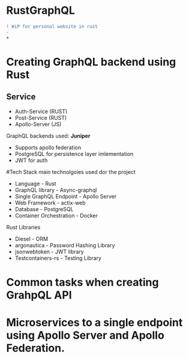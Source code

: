 # RustGraphQL 
```diff
! WiP for personal website in rust
-
+
```
# Creating GraphQL backend using Rust
## Service
 * Auth-Service   (RUST)
 * Post-Service   (RUST)
 * Apollo-Server (JS)

GraphQL backends used: **Juniper**
  * Supports apollo federation
  * PostgreSQL for persistence layer imlementation
  * JWT for auth

#Tech Stack
main technolgoies used dor the project
 * Language                 - Rust
 * GraphQL library          - Async-graphql
 * Single GraphQL Endpoint  - Apollo Server
 * Web Framework            - actix-web
 * Database                 - PostgreSQL
 * Container Orchestration  - Docker

Rust Libraries
 * Diesel             - ORM
 * argonautica        - Password Hashing Library
 * jsonwebtoken       - JWT library
 * Testcontainers-rs  - Testing Library


# Common tasks when creating GrahpQL API

# Microservices to a single endpoint using Apollo Server and Apollo Federation. 
